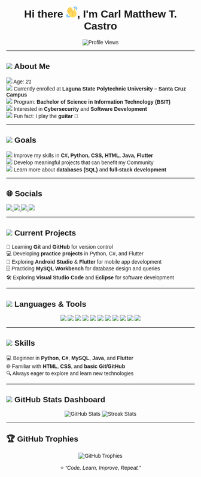 
<link href="https://fonts.googleapis.com/css2?family=Poppins:wght@400;600&display=swap" rel="stylesheet">

<style>
  body {
    font-family: 'Poppins', sans-serif;
  }
</style>

<div align="center">

# Hi there <img src="https://raw.githubusercontent.com/twitter/twemoji/master/assets/svg/1f44b.svg" width="30"/>, I'm **Carl Matthew T. Castro**  

![Profile Views](https://komarev.com/ghpvc/?username=carlmatthewcastro&label=Profile%20Views&color=blue&style=flat)

</div>

---

## <img src="https://raw.githubusercontent.com/carlmatthewcastro/carlmatthewcastro/main/assets/aboutme.png" width="25"/> About Me  
<img src="https://img.icons8.com/color/48/birthday-cake.png" width="20"/> Age: *21*  
<img src="https://img.icons8.com/color/48/graduation-cap.png" width="20"/> Currently enrolled at **Laguna State Polytechnic University – Santa Cruz Campus**  
<img src="https://img.icons8.com/color/48/open-book.png" width="20"/> Program: **Bachelor of Science in Information Technology (BSIT)**  
<img src="https://img.icons8.com/external-flaticons-flat-flat-icons/64/external-cybersecurity-technology-flaticons-flat-flat-icons.png" width="20"/> Interested in **Cybersecurity** and **Software Development**  
<img src="https://img.icons8.com/color/48/guitar.png" width="20"/> Fun fact: I play the **guitar** 🎸  

---

## <img src="https://raw.githubusercontent.com/carlmatthewcastro/carlmatthewcastro/main/assets/goals.png" width="25"/> Goals  
<img src="https://img.icons8.com/color/48/source-code.png" width="20"/> Improve my skills in **C#, Python, CSS, HTML, Java, Flutter**  
<img src="https://img.icons8.com/color/48/idea.png" width="20"/> Develop meaningful projects that can benefit my Community  
<img src="https://img.icons8.com/color/48/database.png" width="20"/> Learn more about **databases (SQL)** and **full-stack development**  

---

## 🌐 Socials

<a href="https://facebook.com/ymkze.xviii" target="_blank">
  <img src="https://img.icons8.com/color/48/facebook.png" width="30"/>
</a>
<a href="https://instagram.com/ymkze.xviii" target="_blank">
  <img src="https://img.icons8.com/color/48/instagram-new.png" width="30"/>
</a>
<a href="https://youtube.com/@ymkzexviii" target="_blank">
  <img src="https://img.icons8.com/color/48/youtube-play.png" width="30"/>
</a>
<a href="mailto:ymkze.xviii@gmail.com" target="_blank">
  <img src="https://img.icons8.com/color/48/gmail-new.png" width="30"/>
</a>

---

## <img src="https://img.icons8.com/color/48/project.png" width="25"/> Current Projects  

📖 Learning **Git** and **GitHub** for version control  
💻 Developing **practice projects** in Python, C#, and Flutter  
📲 Exploring **Android Studio** & **Flutter** for mobile app development  
🗄 Practicing **MySQL Workbench** for database design and queries  
🛠 Exploring **Visual Studio Code** and **Eclipse** for software development  

---

## <img src="https://img.icons8.com/color/48/code.png" width="25"/> Languages & Tools  

<div align="center">

<a href="https://learn.microsoft.com/en-us/dotnet/csharp/"><img src="https://cdn.jsdelivr.net/gh/devicons/devicon/icons/csharp/csharp-original.svg" width="40"/></a>
<a href="https://www.java.com/"><img src="https://cdn.jsdelivr.net/gh/devicons/devicon/icons/java/java-original.svg" width="40"/></a>
<a href="https://www.python.org/"><img src="https://cdn.jsdelivr.net/gh/devicons/devicon/icons/python/python-original.svg" width="40"/></a>
<a href="https://developer.mozilla.org/en-US/docs/Web/HTML"><img src="https://cdn.jsdelivr.net/gh/devicons/devicon/icons/html5/html5-original.svg" width="40"/></a>
<a href="https://developer.mozilla.org/en-US/docs/Web/CSS"><img src="https://cdn.jsdelivr.net/gh/devicons/devicon/icons/css3/css3-original.svg" width="40"/></a>
<a href="https://www.mysql.com/"><img src="https://cdn.jsdelivr.net/gh/devicons/devicon/icons/mysql/mysql-original.svg" width="40"/></a>
<a href="https://flutter.dev/"><img src="https://cdn.jsdelivr.net/gh/devicons/devicon/icons/flutter/flutter-original.svg" width="40"/></a>
<a href="https://developer.android.com/studio"><img src="https://cdn.jsdelivr.net/gh/devicons/devicon/icons/androidstudio/androidstudio-original.svg" width="40"/></a>
<a href="https://www.figma.com/"><img src="https://cdn.jsdelivr.net/gh/devicons/devicon/icons/figma/figma-original.svg" width="40"/></a>
<a href="https://code.visualstudio.com/"><img src="https://cdn.jsdelivr.net/gh/devicons/devicon/icons/vscode/vscode-original.svg" width="40"/></a>
<a href="https://www.eclipse.org/"><img src="https://cdn.jsdelivr.net/gh/devicons/devicon/icons/eclipse/eclipse-original.svg" width="40"/></a>

</div>

---

## <img src="https://img.icons8.com/color/48/computer-support.png" width="25"/> Skills  
💻 Beginner in **Python**, **C#**, **MySQL**, **Java**, and **Flutter**  
🌐 Familiar with **HTML**, **CSS**, and **basic Git/GitHub**  
🔍 Always eager to explore and learn new technologies  

---

## <img src="https://img.icons8.com/color/48/combo-chart.png" width="25"/> GitHub Stats Dashboard

<div align="center">

  <img src="https://github-readme-stats.vercel.app/api?username=carlmatthewcastro&show_icons=true&theme=radical&hide_border=false" alt="GitHub Stats" />
  <img src="https://streak-stats.demolab.com?user=carlmatthewcastro&theme=radical&hide_border=false" alt="Streak Stats" />
  
</div>

---

## 🏆 GitHub Trophies 
<div align="center">

  <img src="https://github-profile-trophy.vercel.app/?username=carlmatthewcastro&theme=radical&no-frame=false&no-bg=true&margin-w=4" alt="GitHub Trophies" />

⭐ *“Code, Learn, Improve, Repeat.”*

</div>
